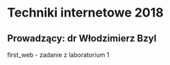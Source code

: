 # Techniki internetowe 2018
## Prowadzący: dr Włodzimierz Bzyl

first_web - zadanie z laboratorium 1